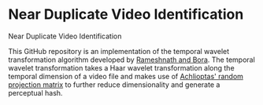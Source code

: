 # Near Duplicate Video Identification
Near Duplicate Video Identification


This GitHub repository is an implementation of the temporal wavelet transformation algorithm developed by [Rameshnath and Bora](https://www.researchgate.net/profile/Sandeep_R2/publication/330501710_Perceptual_video_hashing_based_on_temporal_wavelet_transform_and_random_projections_with_application_to_indexing_and_retrieval_of_near-identical_videos/links/5d00741492851c874c5fb26c/Perceptual-video-hashing-based-on-temporal-wavelet-transform-and-random-projections-with-application-to-indexing-and-retrieval-of-near-identical-videos.pdf). The temporal wavelet transformation takes a Haar wavelet transformation along the temporal dimension of a video file and makes use of [Achlioptas' random projection matrix](https://en.wikipedia.org/wiki/Random_projection#More_computationally_efficient_random_projections) to further reduce dimensionality and generate a perceptual hash.
